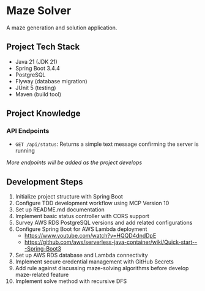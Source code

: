 # Maze Solver

A maze generation and solution application.

## Project Tech Stack

- Java 21 (JDK 21)
- Spring Boot 3.4.4
- PostgreSQL
- Flyway (database migration)
- JUnit 5 (testing)
- Maven (build tool)

## Project Knowledge

### API Endpoints

- `GET /api/status`: Returns a simple text message confirming the server is running

*More endpoints will be added as the project develops*

## Development Steps

1. Initialize project structure with Spring Boot
2. Configure TDD development workflow using MCP Version 10
3. Set up README.md documentation
4. Implement basic status controller with CORS support
5. Survey AWS RDS PostgreSQL versions and add related configurations
6. Configure Spring Boot for AWS Lambda deployment
   - https://www.youtube.com/watch?v=HQQD4dndDpE
   - https://github.com/aws/serverless-java-container/wiki/Quick-start---Spring-Boot3
7. Set up AWS RDS database and Lambda connectivity
8. Implement secure credential management with GitHub Secrets
9. Add rule against discussing maze-solving algorithms before develop maze-related feature
10. Implement solve method with recursive DFS
